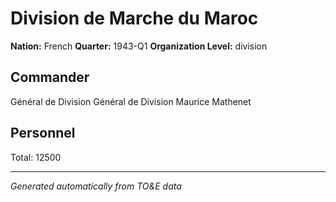 # Division de Marche du Maroc

**Nation:** French
**Quarter:** 1943-Q1
**Organization Level:** division

## Commander

Général de Division Général de Division Maurice Mathenet

## Personnel

Total: 12500

---
*Generated automatically from TO&E data*
